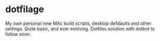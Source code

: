 # dotfilage
My own personal new MAc build scripts, desktop defdaults and other settings. Quite basic, and ever evolving. Dotfiles solution with dotbot to follow soon.
